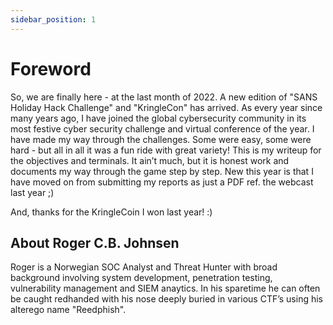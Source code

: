 ```yaml
---
sidebar_position: 1
---
```


# Foreword

So, we are finally here - at the last month of 2022. A new edition of "SANS Holiday Hack Challenge" and "KringleCon" has arrived. As every year since many years ago, I have joined the global cybersecurity community in its most festive cyber security challenge and virtual conference of the year. I have made my way through the challenges. Some were easy, some were hard - but all in all it was a fun ride with great variety! This is my writeup for the objectives and terminals. It ain’t much, but it is honest work and documents my way through the game step by step. New this year is that I have moved on from submitting my reports as just a PDF ref. the webcast last year ;)

And, thanks for the KringleCoin I won last year! :)

##  About Roger C.B. Johnsen

Roger is a Norwegian SOC Analyst and Threat Hunter with broad background involving system development, penetration testing, vulnerability management and SIEM anaytics. In his sparetime he can often be caught redhanded with his nose deeply buried in various CTF’s using his alterego name "Reedphish".
